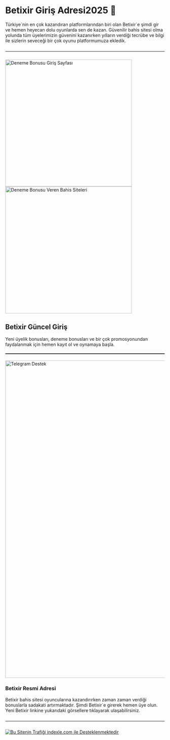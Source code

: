<h1>Betixir Giriş Adresi2025 👋</h1><p>
  Türkiye`nin en çok kazandıran platformlarından biri olan Betixir`e şimdi gir ve hemen heyecan dolu oyunlarda sen de kazan. Güvenilir bahis sitesi olma yolunda tüm üyelerimizin güvenini kazanırken yılların verdiği tecrübe ve bilgi ile sizlerin seveceği bir çok oyunu platformumuza ekledik.

<hr style="border:none;height:1.5px;background:#111;margin:25px 0;">

<a href="https://shortlinkapp.com/jCdFu" title="Deneme Bonusu Veren Siteler" style="display:inline-block; margin-right:12px;">
  <img src="https://r.resimlink.com/Z9GXUQe3n8NC.jpeg" title="Ücretsiz Deneme Bonusu Erişimi" alt="Deneme Bonusu Giriş Sayfası" width="400">
  
</a>
<a href="https://shortlinkapp.com/jCdFu" title="Hemen Üye Ol, Bonusu Kap!" style="display:inline-block;">
  <img src="https://r.resimlink.com/pbiRcmNJ5H.jpeg" title="Bedava Bahis Bonusu" alt="Deneme Bonusu Veren Bahis Siteleri" width="400">
</a>
<h2>Betixir Güncel Giriş</h2><p>
  Yeni üyelik bonusları, deneme bonusları ve bir çok promosyonundan faydalanmak için hemen kayıt ol ve oynamaya başla.</p>
<hr style="border:none;height:2px;background:#000;margin:20px 0;">

<a href="https://t.me/albayabi" title="Telegram Üzerinden İletişime Geçin">
  <img src="https://r.resimlink.com/u7HTKI4.png" alt="Telegram Destek" title="SEO & Marka Koruma - Telegram" width="1000">
</a>
<h3>Betixir Resmi Adresi</h3><p>
  Betixir bahis sitesi oyuncularına kazandırırken zaman zaman verdiği bonuslarla sadakati artırmaktadır. Şimdi Betixir`e girerek hemen üye olun. Yeni Betixir linkine yukarıdaki görsellere tıklayarak ulaşabilirsiniz.
<hr style="border:none;height:1.5px;background:#111;margin:25px 0;">

<a href="https://indexle.com" title="indexle.com - SEO Hit Botu">
  <img src="https://r.resimlink.com/xAdnZ.jpg" alt="Bu Sitenin Trafiği indexle.com ile Desteklenmektedir" title="indexle.com Hit Sistemi">
</a>
